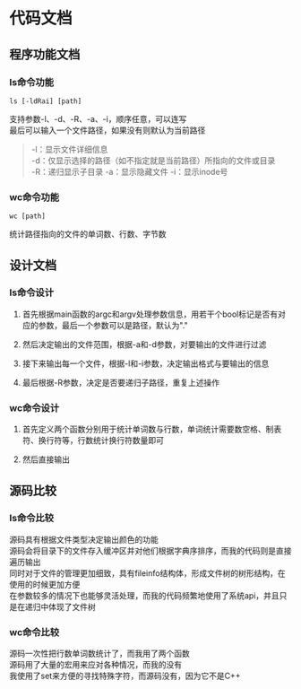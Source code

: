 # 代码文档

## 程序功能文档

### ls命令功能

```shell
ls [-ldRai] [path]
```

支持参数-l、-d、-R、-a、-i，顺序任意，可以连写  
最后可以输入一个文件路径，如果没有则默认为当前路径

> -l：显示文件详细信息  
> -d：仅显示选择的路径（如不指定就是当前路径）所指向的文件或目录  
> -R：递归显示子目录
> -a：显示隐藏文件
> -i：显示inode号

### wc命令功能

```shell
wc [path]
```

统计路径指向的文件的单词数、行数、字节数

## 设计文档

### ls命令设计

1. 首先根据main函数的argc和argv处理参数信息，用若干个bool标记是否有对应的参数，最后一个参数可以是路径，默认为"."

2. 然后决定输出的文件范围，根据-a和-d参数，对要输出的文件进行过滤

3. 接下来输出每一个文件，根据-l和-i参数，决定输出格式与要输出的信息

4. 最后根据-R参数，决定是否要递归子路径，重复上述操作

### wc命令设计

1. 首先定义两个函数分别用于统计单词数与行数，单词统计需要数空格、制表符、换行符等，行数统计换行符数量即可

2. 然后直接输出

## 源码比较

### ls命令比较

源码具有根据文件类型决定输出颜色的功能  
源码会将目录下的文件存入缓冲区并对他们根据字典序排序，而我的代码则是直接遍历输出  
同时对于文件的管理更加细致，具有fileinfo结构体，形成文件树的树形结构，在使用的时候更加方便  
在参数较多的情况下也能够灵活处理，而我的代码频繁地使用了系统api，并且只是在递归中体现了文件树  

### wc命令比较

源码一次性把行数单词数统计了，而我用了两个函数  
源码用了大量的宏用来应对各种情况，而我的没有  
我使用了set来方便的寻找特殊字符，而源码没有，因为它不是C++  
